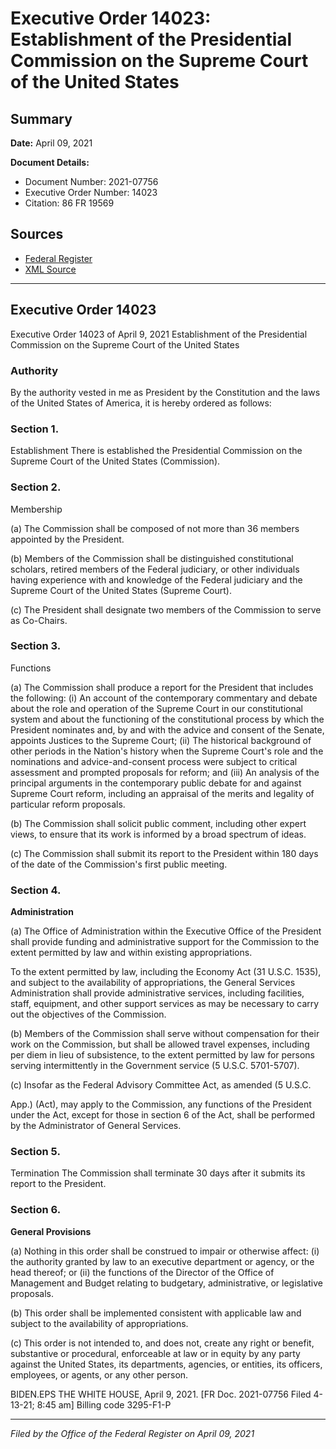 # Executive Order 14023: Establishment of the Presidential Commission on the Supreme Court of the United States

## Summary

**Date:** April 09, 2021

**Document Details:**
- Document Number: 2021-07756
- Executive Order Number: 14023
- Citation: 86 FR 19569

## Sources
- [Federal Register](https://www.federalregister.gov/documents/2021/04/14/2021-07756/establishment-of-the-presidential-commission-on-the-supreme-court-of-the-united-states)
- [XML Source](https://www.federalregister.gov/documents/full_text/xml/2021/04/14/2021-07756.xml)

---

## Executive Order 14023

Executive Order 14023 of April 9, 2021
Establishment of the Presidential Commission on the Supreme Court of the United States
### Authority

By the authority vested in me as President by the Constitution and the laws of the United States of America, it is hereby ordered as follows:
### Section 1.

Establishment
There is established the Presidential Commission on the Supreme Court of the United States (Commission).
### Section 2.

Membership

(a) The Commission shall be composed of not more than 36 members appointed by the President.

(b) Members of the Commission shall be distinguished constitutional scholars, retired members of the Federal judiciary, or other individuals having experience with and knowledge of the Federal judiciary and the Supreme Court of the United States (Supreme Court).

(c) The President shall designate two members of the Commission to serve as Co-Chairs.
### Section 3.

Functions

(a) The Commission shall produce a report for the President that includes the following:
    (i) An account of the contemporary commentary and debate about the role and operation of the Supreme Court in our constitutional system and about the functioning of the constitutional process by which the President nominates and, by and with the advice and consent of the Senate, appoints Justices to the Supreme Court;
    (ii) The historical background of other periods in the Nation's history when the Supreme Court's role and the nominations and advice-and-consent process were subject to critical assessment and prompted proposals for reform; and
    (iii) An analysis of the principal arguments in the contemporary public debate for and against Supreme Court reform, including an appraisal of the merits and legality of particular reform proposals.

(b) The Commission shall solicit public comment, including other expert views, to ensure that its work is informed by a broad spectrum of ideas.

(c) The Commission shall submit its report to the President within 180 days of the date of the Commission's first public meeting.
### Section 4.

**Administration**

(a) The Office of Administration within the Executive Office of the President shall provide funding and administrative support for the Commission to the extent permitted by law and within existing appropriations.

To the extent permitted by law, including the Economy Act (31 U.S.C. 1535), and subject to the availability of appropriations, the General Services Administration shall provide administrative services, including facilities, staff, equipment, and other support services as may be necessary to carry out the objectives of the Commission.

(b) Members of the Commission shall serve without compensation for their work on the Commission, but shall be allowed travel expenses, including per diem in lieu of subsistence, to the extent permitted by law for persons serving intermittently in the Government service (5 U.S.C. 5701-5707).

(c) Insofar as the Federal Advisory Committee Act, as amended (5 U.S.C.

App.) (Act), may apply to the Commission, any functions of the President 
under the Act, except for those in section 6 of the Act, shall be performed by the Administrator of General Services.
### Section 5.

Termination
The Commission shall terminate 30 days after it submits its report to the President.
### Section 6.

**General Provisions**

(a) Nothing in this order shall be construed to impair or otherwise affect:
    (i) the authority granted by law to an executive department or agency, or the head thereof; or
    (ii) the functions of the Director of the Office of Management and Budget relating to budgetary, administrative, or legislative proposals.

(b) This order shall be implemented consistent with applicable law and subject to the availability of appropriations.

(c) This order is not intended to, and does not, create any right or benefit, substantive or procedural, enforceable at law or in equity by any party against the United States, its departments, agencies, or entities, its officers, employees, or agents, or any other person.

BIDEN.EPS
THE WHITE HOUSE,
April 9, 2021.
[FR Doc. 2021-07756 
Filed 4-13-21; 8:45 am]
Billing code 3295-F1-P

---

*Filed by the Office of the Federal Register on April 09, 2021*
